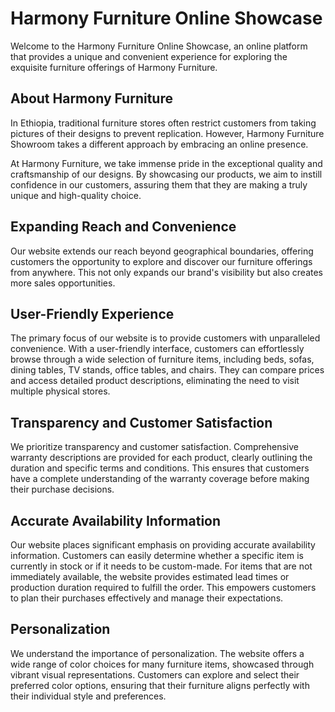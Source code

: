 # Harmony Furniture Online Showcase

Welcome to the Harmony Furniture Online Showcase, an online platform that provides a unique and convenient experience for exploring the exquisite furniture offerings of Harmony Furniture. 

## About Harmony Furniture

In Ethiopia, traditional furniture stores often restrict customers from taking pictures of their designs to prevent replication. However, Harmony Furniture Showroom takes a different approach by embracing an online presence. 

At Harmony Furniture, we take immense pride in the exceptional quality and craftsmanship of our designs. By showcasing our products, we aim to instill confidence in our customers, assuring them that they are making a truly unique and high-quality choice.

## Expanding Reach and Convenience

Our website extends our reach beyond geographical boundaries, offering customers the opportunity to explore and discover our furniture offerings from anywhere. This not only expands our brand's visibility but also creates more sales opportunities.

## User-Friendly Experience

The primary focus of our website is to provide customers with unparalleled convenience. With a user-friendly interface, customers can effortlessly browse through a wide selection of furniture items, including beds, sofas, dining tables, TV stands, office tables, and chairs. They can compare prices and access detailed product descriptions, eliminating the need to visit multiple physical stores.

## Transparency and Customer Satisfaction

We prioritize transparency and customer satisfaction. Comprehensive warranty descriptions are provided for each product, clearly outlining the duration and specific terms and conditions. This ensures that customers have a complete understanding of the warranty coverage before making their purchase decisions.

## Accurate Availability Information

Our website places significant emphasis on providing accurate availability information. Customers can easily determine whether a specific item is currently in stock or if it needs to be custom-made. For items that are not immediately available, the website provides estimated lead times or production duration required to fulfill the order. This empowers customers to plan their purchases effectively and manage their expectations.

## Personalization

We understand the importance of personalization. The website offers a wide range of color choices for many furniture items, showcased through vibrant visual representations. Customers can explore and select their preferred color options, ensuring that their furniture aligns perfectly with their individual style and preferences.
